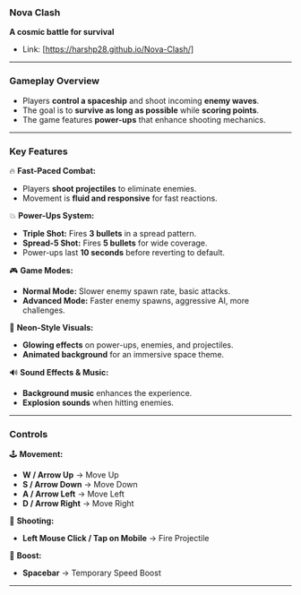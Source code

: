 ### **Nova Clash**  
**A cosmic battle for survival**
- Link: [https://harshp28.github.io/Nova-Clash/]

---

### **Gameplay Overview**  
- Players **control a spaceship** and shoot incoming **enemy waves**.  
- The goal is to **survive as long as possible** while **scoring points**.  
- The game features **power-ups** that enhance shooting mechanics.  

---

### **Key Features**  

🔥 **Fast-Paced Combat:**  
- Players **shoot projectiles** to eliminate enemies.  
- Movement is **fluid and responsive** for fast reactions.  

💥 **Power-Ups System:**  
- **Triple Shot:** Fires **3 bullets** in a spread pattern.  
- **Spread-5 Shot:** Fires **5 bullets** for wide coverage.  
- Power-ups last **10 seconds** before reverting to default.  

🎮 **Game Modes:**  
- **Normal Mode:** Slower enemy spawn rate, basic attacks.  
- **Advanced Mode:** Faster enemy spawns, aggressive AI, more challenges.  

🎨 **Neon-Style Visuals:**  
- **Glowing effects** on power-ups, enemies, and projectiles.  
- **Animated background** for an immersive space theme.  

🔊 **Sound Effects & Music:**  
- **Background music** enhances the experience.  
- **Explosion sounds** when hitting enemies.  

---

### **Controls**  
🕹️ **Movement:**  
- **W / Arrow Up** → Move Up  
- **S / Arrow Down** → Move Down  
- **A / Arrow Left** → Move Left  
- **D / Arrow Right** → Move Right  

🎯 **Shooting:**  
- **Left Mouse Click / Tap on Mobile** → Fire Projectile  

🚀 **Boost:**  
- **Spacebar** → Temporary Speed Boost  

---
